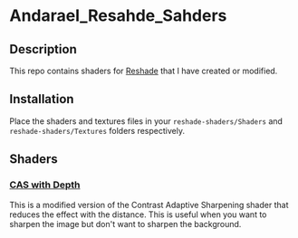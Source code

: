 # Andarael_Resahde_Sahders

## Description

This repo contains shaders for [Reshade](https://reshade.me/) that I have created or modified.

## Installation

Place the shaders and textures files in your `reshade-shaders/Shaders` and `reshade-shaders/Textures` folders respectively.

## Shaders

### [CAS with Depth](shaders/CAS_depth.fx)

This is a modified version of the Contrast Adaptive Sharpening shader that reduces the effect with the distance.
This is useful when you want to sharpen the image but don't want to sharpen the background.
